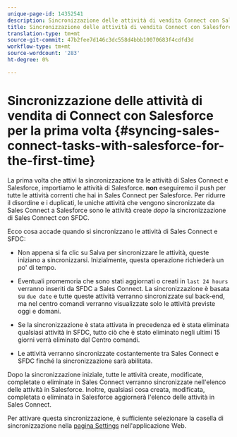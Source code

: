 ```yaml
---
unique-page-id: 14352541
description: Sincronizzazione delle attività di vendita Connect con Salesforce per la prima volta - Documenti Marketo - Documentazione del prodotto
title: Sincronizzazione delle attività di vendita Connect con Salesforce per la prima volta
translation-type: tm+mt
source-git-commit: 47b2fee7d146c3dc558d4bbb10070683f4cdfd3d
workflow-type: tm+mt
source-wordcount: '283'
ht-degree: 0%

---
```



# Sincronizzazione delle attività di vendita di Connect con Salesforce per la prima volta {#syncing-sales-connect-tasks-with-salesforce-for-the-first-time}

La prima volta che attivi la sincronizzazione tra le attività di Sales Connect e Salesforce, importiamo le attività di Salesforce. **non** eseguiremo il push per tutte le attività correnti che hai in Sales Connect per Salesforce. Per ridurre il disordine e i duplicati, le uniche attività che vengono sincronizzate da Sales Connect a Salesforce sono le attività create *dopo* la sincronizzazione di Sales Connect con SFDC.

Ecco cosa accade quando si sincronizzano le attività di Sales Connect e SFDC:

- Non appena si fa clic su Salva per sincronizzare le attività, queste iniziano a sincronizzarsi. Inizialmente, questa operazione richiederà un po&#39; di tempo.

- Eventuali promemoria che sono stati aggiornati o creati in `last 24 hours` verranno inseriti da SFDC a Sales Connect. La sincronizzazione è basata su `due date` e tutte queste attività verranno sincronizzate sul back-end, ma nel centro comandi verranno visualizzate solo le attività previste oggi e domani.

- Se la sincronizzazione è stata attivata in precedenza ed è stata eliminata qualsiasi attività in SFDC, tutto ciò che è stato eliminato negli ultimi 15 giorni verrà eliminato dal Centro comandi.

- Le attività verranno sincronizzate costantemente tra Sales Connect e SFDC finché la sincronizzazione sarà abilitata.

Dopo la sincronizzazione iniziale, tutte le attività create, modificate, completate o eliminate in Sales Connect verranno sincronizzate nell&#39;elenco delle attività in Salesforce. Inoltre, qualsiasi cosa creata, modificata, completata o eliminata in Salesforce aggiornerà l&#39;elenco delle attività in Sales Connect.

Per attivare questa sincronizzazione, è sufficiente selezionare la casella di sincronizzazione nella [pagina Settings](http://toutapp.com/next#settings/crm/salesforce/configure) nell&#39;applicazione Web.

